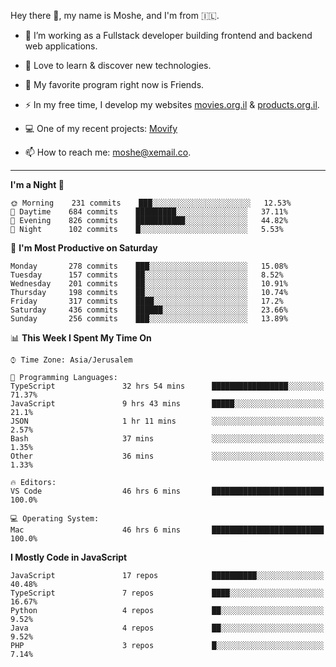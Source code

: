 Hey there 👋, my name is Moshe, and I'm from 🇮🇱.

- :telescope: I’m working as a Fullstack developer building frontend and backend web applications.

- :seedling: Love to learn & discover new technologies.

- 🍿 My favorite program right now is Friends.

- :zap: In my free time, I develop my websites [movies.org.il](https://movies.org.il) & [products.org.il](https://products.org.il).

- 💻 One of my recent projects: [Movify](https://github.com/jewishmoses/movify)

- :mailbox: How to reach me: moshe@xemail.co.

<hr/>

<!--START_SECTION:waka-->
**I'm a Night 🦉** 

```text
🌞 Morning    231 commits    ███░░░░░░░░░░░░░░░░░░░░░░   12.53% 
🌆 Daytime    684 commits    █████████░░░░░░░░░░░░░░░░   37.11% 
🌃 Evening    826 commits    ███████████░░░░░░░░░░░░░░   44.82% 
🌙 Night      102 commits    █░░░░░░░░░░░░░░░░░░░░░░░░   5.53%

```
📅 **I'm Most Productive on Saturday** 

```text
Monday       278 commits    ███░░░░░░░░░░░░░░░░░░░░░░   15.08% 
Tuesday      157 commits    ██░░░░░░░░░░░░░░░░░░░░░░░   8.52% 
Wednesday    201 commits    ██░░░░░░░░░░░░░░░░░░░░░░░   10.91% 
Thursday     198 commits    ██░░░░░░░░░░░░░░░░░░░░░░░   10.74% 
Friday       317 commits    ████░░░░░░░░░░░░░░░░░░░░░   17.2% 
Saturday     436 commits    ██████░░░░░░░░░░░░░░░░░░░   23.66% 
Sunday       256 commits    ███░░░░░░░░░░░░░░░░░░░░░░   13.89%

```


📊 **This Week I Spent My Time On** 

```text
⌚︎ Time Zone: Asia/Jerusalem

💬 Programming Languages: 
TypeScript               32 hrs 54 mins      █████████████████░░░░░░░░   71.37% 
JavaScript               9 hrs 43 mins       █████░░░░░░░░░░░░░░░░░░░░   21.1% 
JSON                     1 hr 11 mins        ░░░░░░░░░░░░░░░░░░░░░░░░░   2.57% 
Bash                     37 mins             ░░░░░░░░░░░░░░░░░░░░░░░░░   1.35% 
Other                    36 mins             ░░░░░░░░░░░░░░░░░░░░░░░░░   1.33%

🔥 Editors: 
VS Code                  46 hrs 6 mins       █████████████████████████   100.0%

💻 Operating System: 
Mac                      46 hrs 6 mins       █████████████████████████   100.0%

```

**I Mostly Code in JavaScript** 

```text
JavaScript               17 repos            ██████████░░░░░░░░░░░░░░░   40.48% 
TypeScript               7 repos             ████░░░░░░░░░░░░░░░░░░░░░   16.67% 
Python                   4 repos             ██░░░░░░░░░░░░░░░░░░░░░░░   9.52% 
Java                     4 repos             ██░░░░░░░░░░░░░░░░░░░░░░░   9.52% 
PHP                      3 repos             █░░░░░░░░░░░░░░░░░░░░░░░░   7.14%

```



<!--END_SECTION:waka-->
